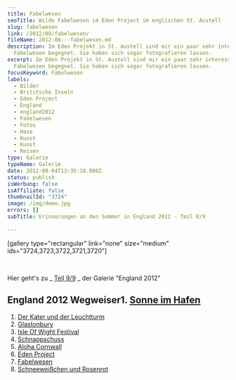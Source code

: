 ```yaml
---
title: Fabelwesen
seoTitle: Wilde Fabelwesen im Eden Project im englischen St. Austell
slug: fabelwesen
link: /2012/08/fabelwesen/
fileName: 2012-08---fabelwesen.md
description: Im Eden Projekt in St. Austell sind mir ein paar sehr interessante
  Fabelwesen begegnet. Sie haben sich sogar fotografieren lassen.
excerpt: Im Eden Projekt in St. Austell sind mir ein paar sehr interessante
  Fabelwesen begegnet. Sie haben sich sogar fotografieren lassen.
focusKeyword: Fabelwesen
labels:
  - Bilder
  - Brititsche Inseln
  - Eden Project
  - England
  - england2012
  - Fabelwesen
  - Fotos
  - Hase
  - Kunst
  - Kunst
  - Reisen
type: Galerie
typeName: Galerie
date: 2012-08-04T13:35:18.000Z
status: publish
isWerbung: false
isAffiliate: false
thumbnailId: "3724"
image: /img/demo.jpg
errors: []
subTitle: Erinnerungen an den Sommer in England 2012 - Teil 8/9
  
---
```


[gallery type="rectangular" link="none" size="medium"
ids="3724,3723,3722,3721,3720"]

&nbsp;

Hier geht's zu _ [Teil 9/9](/2012/08/schneeweis-und-rosenrot/) _ der Galerie
"England 2012"

## England 2012 Wegweiser1. [Sonne im Hafen](http://wp.me/p533wO-Ry)

1.  [Der Kater und der Leuchtturm](/2012/08/der-kater-und-der-leuchtturm/)
1.  [Glastonbury](/2012/07/glastonbury/)
1.  [Isle Of Wight Festival](/2012/07/isle-of-wight-festival-2012/)
1.  [Schnappschuss](/2012/07/schnappschuss/)
1.  [Aloha Cornwall](/2012/07/aloa-cornwall/)
1.  [Eden Project](/2012/08/eden-project-2/)
1.  [Fabelwesen](/2012/08/fabelwesen/)
1.  [Schneeweißchen und Rosenrot](/2012/08/schneeweis-und-rosenrot/)

  